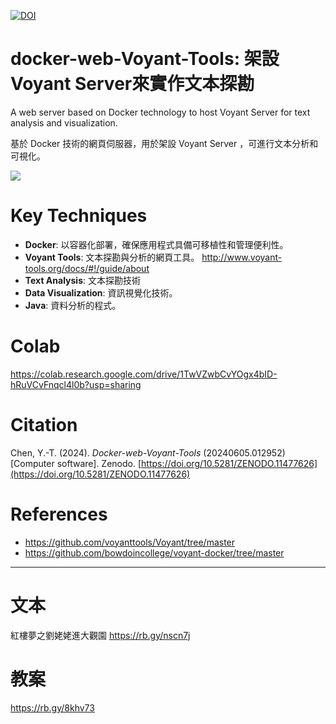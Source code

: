 [![DOI](https://zenodo.org/badge/810012474.svg)](https://zenodo.org/doi/10.5281/zenodo.11477626)

# docker-web-Voyant-Tools: 架設Voyant Server來實作文本探勘 

A web server based on Docker technology to host Voyant Server for text analysis and visualization.

基於 Docker 技術的網頁伺服器，用於架設 Voyant Server ，可進行文本分析和可視化。

![](https://blogger.googleusercontent.com/img/a/AVvXsEhxppe6PdJiWvlRnGvHOdu6XW9RKBjVjPIcAMxV3AhUpP9olypoan-ASgXs9NnDmBAtgS4HJmi7M2zf38rIb890jHWNuqIm0u9_XiQQpSl7llucgH2zdZOlyjuCafEOLGzjU15md9y_mt5dAym5deCn0YFpnGSUosC48jS5saEWemRZcx2QLZMtnw)

# Key Techniques

- **Docker**: 以容器化部署，確保應用程式具備可移植性和管理便利性。
- **Voyant Tools**: 文本探勘與分析的網頁工具。 http://www.voyant-tools.org/docs/#!/guide/about
- **Text Analysis**: 文本探勘技術
- **Data Visualization**: 資訊視覺化技術。
- **Java**: 資料分析的程式。

# Colab

https://colab.research.google.com/drive/1TwVZwbCvYOgx4bID-hRuVCvFnqcl4l0b?usp=sharing

# Citation

Chen, Y.-T. (2024). *Docker-web-Voyant-Tools* (20240605.012952) [Computer software]. Zenodo. [https://doi.org/10.5281/ZENODO.11477626](https://doi.org/10.5281/ZENODO.11477626)

# References

- https://github.com/voyanttools/Voyant/tree/master
- https://github.com/bowdoincollege/voyant-docker/tree/master

----

# 文本

紅樓夢之劉姥姥進大觀園 https://rb.gy/nscn7j 

# 教案

https://rb.gy/8khv73 